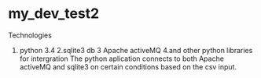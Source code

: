 # my_dev_test2
Technologies
1. python 3.4
2.sqlite3 db
3 Apache activeMQ
4.and other python libraries for intergration
The python aplication connects to both Apache activeMQ and sqlite3 on certain conditions based on the csv input.
